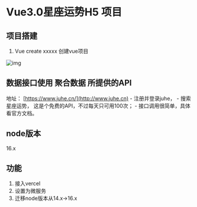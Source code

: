 # **Vue3.0星座运势H5 项目**

 

## **项目搭建**

1. Vue create xxxxx 创建vue项目

  ![img](file:///C:\Users\gyp\AppData\Local\Temp\ksohtml\wpsDECE.tmp.jpg)


## 数据接口使用 **聚合数据**  所提供的API
   地址： [https://www.juhe.cn/](http://www.juhe.cn)
       - 注册并登录juhe，
       - 搜索 星座运势， 这是个免费的API，不过每天只可用100次；
       - 接口调用很简单，具体看官方文档。


## node版本
16.x

## 功能
1. 接入vercel
2. 设置为微服务
3. 迁移node版本从14.x->16.x